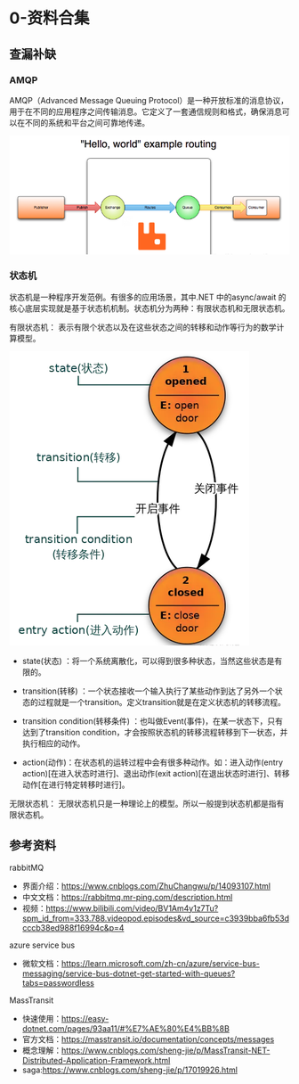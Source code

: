 # 0-资料合集

## 查漏补缺
### AMQP
AMQP（Advanced Message Queuing Protocol）是一种开放标准的消息协议，用于在不同的应用程序之间传输消息。它定义了一套通信规则和格式，确保消息可以在不同的系统和平台之间可靠地传递。

![2024-10-19-08-09-29.png](./images/2024-10-19-08-09-29.png)

### 状态机
状态机是一种程序开发范例。有很多的应用场景，其中.NET 中的async/await 的核心底层实现就是基于状态机机制。状态机分为两种：有限状态机和无限状态机。

有限状态机：
表示有限个状态以及在这些状态之间的转移和动作等行为的数学计算模型。

![2024-10-21-08-26-00.png](./images/2024-10-21-08-26-00.png)

- state(状态) ：将一个系统离散化，可以得到很多种状态，当然这些状态是有限的。

- transition(转移) ：一个状态接收一个输入执行了某些动作到达了另外一个状态的过程就是一个transition。定义transition就是在定义状态机的转移流程。

- transition condition(转移条件) ：也叫做Event(事件)，在某一状态下，只有达到了transition condition，才会按照状态机的转移流程转移到下一状态，并执行相应的动作。

- action(动作)：在状态机的运转过程中会有很多种动作。如：进入动作(entry action)[在进入状态时进行]、退出动作(exit action)[在退出状态时进行]、转移动作[在进行特定转移时进行]。

无限状态机：
无限状态机只是一种理论上的模型。所以一般提到状态机都是指有限状态机。


## 参考资料
rabbitMQ
- 界面介绍：https://www.cnblogs.com/ZhuChangwu/p/14093107.html
- 中文文档：https://rabbitmq.mr-ping.com/description.html
- 视频：https://www.bilibili.com/video/BV1Am4y1z7Tu?spm_id_from=333.788.videopod.episodes&vd_source=c3939bba6fb53dcccb38ed988f16994c&p=4

azure service bus
- 微软文档：https://learn.microsoft.com/zh-cn/azure/service-bus-messaging/service-bus-dotnet-get-started-with-queues?tabs=passwordless

MassTransit
- 快速使用：https://easy-dotnet.com/pages/93aa11/#%E7%AE%80%E4%BB%8B
- 官方文档：https://masstransit.io/documentation/concepts/messages
- 概念理解：https://www.cnblogs.com/sheng-jie/p/MassTransit-NET-Distributed-Application-Framework.html
- saga:https://www.cnblogs.com/sheng-jie/p/17019926.html



